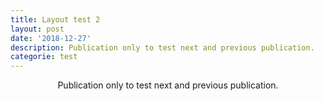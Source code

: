 ```yaml
---
title: Layout test 2
layout: post
date: '2018-12-27'
description: Publication only to test next and previous publication.
categorie: test
---
```


<center>Publication only to test next and previous publication.</center>
